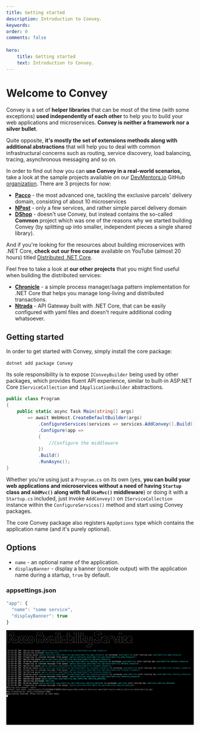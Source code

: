 ```yaml
---
title: Getting started
description: Introduction to Convey.
keywords:
order: 0
comments: false

hero:
    title: Getting started
    text: Introduction to Convey.
---
```


# Welcome to Convey

Convey is a set of **helper libraries** that can be most of the time (with some exceptions) **used independently of each other** to help you to build your web applications and microservices. **Convey is neither a framework nor a silver bullet**. 

Quite opposite, **it's mostly the set of extensions methods along with additional abstractions** that will help you to deal with common infrastructural concerns such as routing, service discovery, load balancing, tracing, asynchronous messaging and so on.

In order to find out how you can **use Convey in a real-world scenarios,** take a look at the sample projects available on our [DevMentors.io](https://devmentors.io) GitHub [organization](https://github.com/devmentors). There are 3 projects for now: 

* **[Pacco](https://github.com/devmentors/Pacco)** - the most advanced one, tackling the exclusive parcels' delivery domain, consisting of about 10 microservices
* **[NPost](https://github.com/devmentors/NPost)** - only a few services, and rather simple parcel delivery domain 
* **[DShop](https://github.com/devmentors/DNC-DShop)** - doesn't use Convey, but instead contains the so-called **Common** project which was one of the reasons why we started building Convey (by splitting up into smaller, independent pieces a single shared library).

And if you're looking for the resources about building microservices with .NET Core, **check out our free course** available on YouTube (almost 20 hours) titled [Distributed .NET Core](https://devmentors.io/distributed-net-core).

Feel free to take a look at **our other projects** that you might find useful when building the distributed services:

* **[Chronicle](https://github.com/chronicle-stack/chronicle)** - a simple process manager/saga pattern implementation for .NET Core that helps you manage long-living and distributed transactions.
* **[Ntrada](https://github.com/Ntrada/Ntrada)** - API Gateway built with .NET Core, that can be easily configured with yaml files and doesn't require additional coding whatsoever.

## Getting started

In order to get started with Convey, simply install the core package:

`dotnet add package Convey`

Its sole responsibility is to expose `IConveyBuilder` being used by other packages, which provides fluent API experience, similar to built-in ASP.NET Core `IServiceCollection` and `IApplicationBuilder` abstractions.

```csharp
public class Program
{
    public static async Task Main(string[] args)
        => await WebHost.CreateDefaultBuilder(args)
            .ConfigureServices(services => services.AddConvey().Build())
            .Configure(app =>
            {
                //Configure the middleware
            })
            .Build()
            .RunAsync();
}
```

Whether you're using just a `Program.cs` on its own (yes, **you can build your web applications and microservices without a need of having `Startup` class and `AddMvc()` along with full `UseMvc()` middleware**) or doing it with a `Startup.cs` included, just invoke `AddConvey()` on `IServiceCollection` instance within the `ConfigureServices()` method and start using Convey packages.

The core Convey package also registers `AppOptions` type which contains the application name (and it's purely optional).

## Options
* `name` - an optional name of the application.
* `displayBanner` - display a banner (console output) with the application name during a startup, `true` by default.

### appsettings.json

```js
"app": {
  "name": "some service",
  "displayBanner": true
}
```

![](/img/banner.png "Banner")